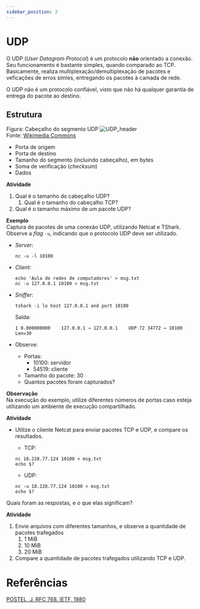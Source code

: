 ```yaml
---
sidebar_position: 3
---
```


# UDP

O UDP (*User Datagram Protocol*) é um protocolo **não** orientado a conexão. Seu funcionamento é bastante simples, quando comparado ao TCP. Basicamente, realiza multiplexação/demultiplexação de pacotes e  veficações de erros simles, entregando os pacotes à camada de rede.

O UDP não é um protocolo confiável, visto que não há qualquer garantia de entrega do pacote ao destino.


## Estrutura

Figura: Cabeçalho do segmento UDP
![UDP_header](https://upload.wikimedia.org/wikipedia/commons/0/0c/UDP_header.png)  
Fonte: [Wikimedia Commons](https://commons.wikimedia.org/wiki/File:UDP_header.png)

- Porta de origem
- Porta de destino
- Tamanho do segmento (incluindo cabeçalho), em bytes
- Soma de verificação (*checksum*)
- Dados

**Atividade**  
1. Qual é o tamanho do cabeçalho UDP?
    1. Qual é o tamanho do cabeçalho TCP?
1. Qual é o tamanho máximo de um pacote UDP?


**Exemplo**  
Captura de pacotes de uma conexão UDP, utilizando Netcat e TShark. Observe a *flag* `-u`, indicando que o protocolo UDP deve ser utilizado.
- *Server*:
    ```shell
    nc -u -l 10100
    ```
- *Client*:
    ```shell
    echo 'Aula de redes de computadores' > msg.txt
    nc -u 127.0.0.1 10100 < msg.txt
    ```
- *Sniffer*:
    ```shell
    tshark -i lo host 127.0.0.1 and port 10100 
    ```
    Saída:
    ```
    1 0.000000000    127.0.0.1 → 127.0.0.1    UDP 72 34772 → 10100 Len=30
    ```

- Observe:
    - Portas:
        - 10100: servidor
        - 54519: cliente
    - Tamanho do pacote: 30
    - Quantos pacotes foram capturados?
    
**Observação**  
Na execução do exemplo, utilize diferentes números de portas caso esteja utilizando um ambiente de execução compartilhado.


**Atividade**
- Utilize o cliente Netcat para enviar pacotes TCP e UDP, e compare os resultados.
    - TCP:
    ```shell
    nc 18.228.77.124 10100 < msg.txt
    echo $?
    ```  
    
    - UDP:  
    ```shell
    nc -u 18.228.77.124 10100 < msg.txt
    echo $?
    ```  
    
Quais foram as respostas, e o que elas significam?

**Atividade**  
1. Envie arquivos com diferentes tamanhos, e observe a quantidade de pacotes trafegados
    1. 1 MiB
    1. 10 MiB
    1. 20 MiB
1. Compare a quantidade de pacotes trafegados utilizando TCP e UDP.

# Referências
[POSTEL, J. RFC 768. IETF, 1980](https://tools.ietf.org/html/rfc768)  



